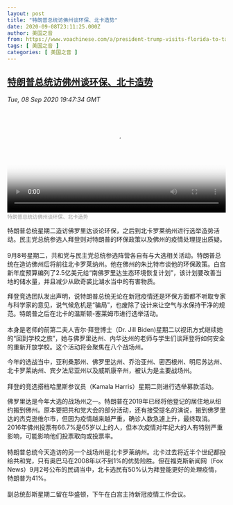 ```yaml
---
layout: post
title: "特朗普总统访佛州谈环保、北卡造势"
date: 2020-09-08T23:11:25.000Z
author: 美国之音
from: https://www.voachinese.com/a/president-trump-visits-florida-to-talk-about-environmental-protection-20200908/5575691.html
tags: [ 美国之音 ]
categories: [ 美国之音 ]
---
```

<!--1599606685000-->
[特朗普总统访佛州谈环保、北卡造势](https://www.voachinese.com/a/president-trump-visits-florida-to-talk-about-environmental-protection-20200908/5575691.html)
------

<div>
<div><i>Tue, 08 Sep 2020 19:47:34 GMT</i></div><video poster="https://images.weserv.nl?url=gdb.voanews.com/21b25788-446c-4376-9f07-4868a4f81819_tv_r1_s_w900.jpg" src="https://av.voanews.com/Videoroot/Pangeavideo/2020/09/2/21/21b25788-446c-4376-9f07-4868a4f81819_240p.mp4" style="width:100%" controls></video><div><small style="color: #999;">特朗普总统访佛州谈环保、北卡造势</small></div><p>特朗普总统星期二造访佛罗里达谈论环保，之后到北卡罗莱纳州进行选举造势活动。民主党总统参选人拜登则对特朗普的环保政策以及佛州的疫情处理提出质疑。<br /><br />9月8号星期二，共和党与民主党总统参选阵营各自有与大选相关活动。特朗普总统在造访佛州后将前往北卡罗莱纳州。他在佛州的朱比特市谈他的环保政策。白宫新年度预算编列了2.5亿美元给“南佛罗里达生态环境恢复计划”，该计划要改善当地的储水量，并且减少从欧奇裘比湖水当中的有害物质。</p><p>拜登竞选团队发出声明，说特朗普总统无论在新冠疫情还是环保方面都不听取专家与科学家的意见，说气候危机是“骗局”，也废除了设计来让空气与水保持干净的规范。特朗普之后在北卡的温斯顿-塞莱姆市进行选举活动。<br /><br />本身是老师的前第二夫人吉尔·拜登博士（Dr. Jill Biden)星期二以视讯方式继续她的“回到学校之旅”，她与佛罗里达州、内华达州的老师与学生们谈拜登将如何安全的重新开放学校。这个活动将会聚焦在八个战场州。</p><p>今年的选战当中，亚利桑那州、佛罗里达州、乔治亚州、密西根州、明尼苏达州、北卡罗莱纳州、宾夕法尼亚州以及威斯康辛州，被认为是主要战场州。<br /><br />拜登的竞选搭档哈里斯参议员（Kamala Harris）星期二则进行选举募款活动。</p><p>佛罗里达是今年大选的战场州之一。特朗普在2019年已经将他登记的居住地从纽约搬到佛州。原本要把共和党大会的部分活动，还有接受提名的演说，搬到佛罗里达的杰克逊维尔市，但因为疫情越来越严重，确诊人数急遽上升，最终取消。2016年佛州投票有66.7%是65岁以上的人，但本次疫情对年纪大的人有特别严重影响，可能影响他们投票取向或投票率。<br /><br />特朗普总统今天造访的另一个战场州是北卡罗莱纳州。北卡过去将近半个世纪都投给共和党，只有奥巴马在2008年以不到1%的优势险胜。但在福克斯新闻网（Fox News）9月2号公布的民调当中，北卡选民有50%认为拜登能更好的处理疫情，特朗普为41%。<br /><br />副总统彭斯星期二留在华盛顿，下午在白宫主持新冠疫情工作会议。</p>
</div>
